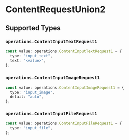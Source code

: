 # ContentRequestUnion2


## Supported Types

### `operations.ContentInputTextRequest1`

```typescript
const value: operations.ContentInputTextRequest1 = {
  type: "input_text",
  text: "<value>",
};
```

### `operations.ContentInputImageRequest1`

```typescript
const value: operations.ContentInputImageRequest1 = {
  type: "input_image",
  detail: "auto",
};
```

### `operations.ContentInputFileRequest1`

```typescript
const value: operations.ContentInputFileRequest1 = {
  type: "input_file",
};
```

